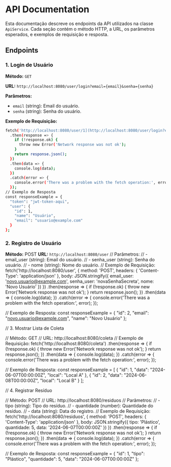 # API Documentation

Esta documentação descreve os endpoints da API utilizados na classe `ApiService`.
Cada seção contém o método HTTP, a URL, os parâmetros esperados, e exemplos de requisição e resposta.

## Endpoints

### 1. Login de Usuário

**Método:** `GET`

**URL:** `http://localhost:8080/user/login?email={email}&senha={senha}`

**Parâmetros:**
- `email` (string): Email do usuário.
- `senha` (string): Senha do usuário.

**Exemplo de Requisição:**
```bash
fetch('http://localhost:8080/user/1](http://localhost:8080/user/login?email=usuario@example.com&senha=senha123')
  .then(response => {
    if (!response.ok) {
      throw new Error('Network response was not ok');
    }
    return response.json();
  })
  .then(data => {
    console.log(data);
  })
  .catch(error => {
    console.error('There was a problem with the fetch operation:', error);
  });
// Exemplo de Resposta
const responseExample = {
  "token": "jwt-token-aqui",
  "user": {
    "id": 1,
    "name": "Usuário",
    "email": "usuario@example.com"
  }
};

```
### 2. Registro de Usuário

**Método:** POST
**URL:** `http://localhost:8080/user`
// Parâmetros:
//   - email_user (string): Email do usuário.
//   - senha_user (string): Senha do usuário.
//   - nome (string): Nome do usuário.
// Exemplo de Requisição:
fetch('http://localhost:8080/user', {
  method: 'POST',
  headers: {
    'Content-Type': 'application/json'
  },
  body: JSON.stringify({
    email_user: 'novo.usuario@example.com',
    senha_user: 'novaSenhaSecreta',
    nome: 'Novo Usuário'
  })
})
  .then(response => {
    if (!response.ok) {
      throw new Error('Network response was not ok');
    }
    return response.json();
  })
  .then(data => {
    console.log(data);
  })
  .catch(error => {
    console.error('There was a problem with the fetch operation:', error);
  });

// Exemplo de Resposta:
const responseExample = {
  "id": 2,
  "email": "novo.usuario@example.com",
  "name": "Novo Usuário"
};

// 3. Mostrar Lista de Coleta

// Método: GET
// URL: http://localhost:8080/coleta
// Exemplo de Requisição:
fetch('http://localhost:8080/coleta')
  .then(response => {
    if (!response.ok) {
      throw new Error('Network response was not ok');
    }
    return response.json();
  })
  .then(data => {
    console.log(data);
  })
  .catch(error => {
    console.error('There was a problem with the fetch operation:', error);
  });

// Exemplo de Resposta:
const responseExample = [
  {
    "id": 1,
    "data": "2024-06-07T00:00:00Z",
    "local": "Local A"
  },
  {
    "id": 2,
    "data": "2024-06-08T00:00:00Z",
    "local": "Local B"
  }
];

// 4. Registrar Resíduo

// Método: POST
// URL: http://localhost:8080/residuos
// Parâmetros:
//   - tipo (string): Tipo do resíduo.
//   - quantidade (number): Quantidade do resíduo.
//   - data (string): Data do registro.
// Exemplo de Requisição:
fetch('http://localhost:8080/residuos', {
  method: 'POST',
  headers: {
    'Content-Type': 'application/json'
  },
  body: JSON.stringify({
    tipo: 'Plástico',
    quantidade: 5,
    data: '2024-06-07T00:00:00Z'
  })
})
  .then(response => {
    if (!response.ok) {
      throw new Error('Network response was not ok');
    }
    return response.json();
  })
  .then(data => {
    console.log(data);
  })
  .catch(error => {
    console.error('There was a problem with the fetch operation:', error);
  });

// Exemplo de Resposta:
const responseExample = {
  "id": 1,
  "tipo": "Plástico",
  "quantidade": 5,
  "data": "2024-06-07T00:00:00Z"
};

